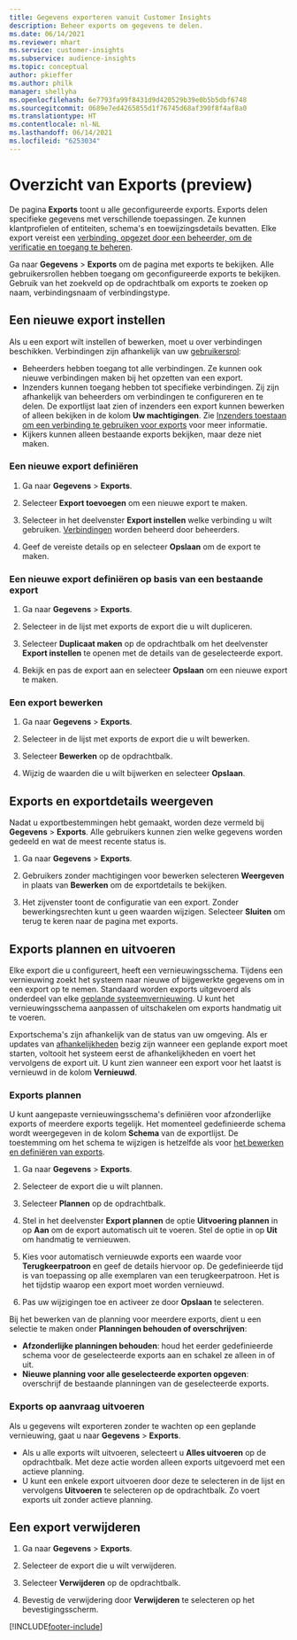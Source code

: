 ```yaml
---
title: Gegevens exporteren vanuit Customer Insights
description: Beheer exports om gegevens te delen.
ms.date: 06/14/2021
ms.reviewer: mhart
ms.service: customer-insights
ms.subservice: audience-insights
ms.topic: conceptual
author: pkieffer
ms.author: philk
manager: shellyha
ms.openlocfilehash: 6e7793fa99f8431d9d420529b39e0b5b5dbf6748
ms.sourcegitcommit: 0689e7ed4265855d1f76745d68af390f8f4af8a0
ms.translationtype: HT
ms.contentlocale: nl-NL
ms.lasthandoff: 06/14/2021
ms.locfileid: "6253034"
---
```

# <a name="exports-preview-overview"></a>Overzicht van Exports (preview)

De pagina **Exports** toont u alle geconfigureerde exports. Exports delen specifieke gegevens met verschillende toepassingen. Ze kunnen klantprofielen of entiteiten, schema's en toewijzingsdetails bevatten. Elke export vereist een [verbinding, opgezet door een beheerder, om de verificatie en toegang te beheren](connections.md).

Ga naar **Gegevens** > **Exports** om de pagina met exports te bekijken. Alle gebruikersrollen hebben toegang om geconfigureerde exports te bekijken. Gebruik van het zoekveld op de opdrachtbalk om exports te zoeken op naam, verbindingsnaam of verbindingstype.

## <a name="set-up-a-new-export"></a>Een nieuwe export instellen

Als u een export wilt instellen of bewerken, moet u over verbindingen beschikken. Verbindingen zijn afhankelijk van uw [gebruikersrol](permissions.md):
- Beheerders hebben toegang tot alle verbindingen. Ze kunnen ook nieuwe verbindingen maken bij het opzetten van een export.
- Inzenders kunnen toegang hebben tot specifieke verbindingen. Zij zijn afhankelijk van beheerders om verbindingen te configureren en te delen. De exportlijst laat zien of inzenders een export kunnen bewerken of alleen bekijken in de kolom **Uw machtigingen**. Zie [Inzenders toestaan om een verbinding te gebruiken voor exports](connections.md#allow-contributors-to-use-a-connection-for-exports) voor meer informatie.
- Kijkers kunnen alleen bestaande exports bekijken, maar deze niet maken.

### <a name="define-a-new-export"></a>Een nieuwe export definiëren

1. Ga naar **Gegevens** > **Exports**.

1. Selecteer **Export toevoegen** om een nieuwe export te maken.

1. Selecteer in het deelvenster **Export instellen** welke verbinding u wilt gebruiken. [Verbindingen](connections.md) worden beheerd door beheerders. 

1. Geef de vereiste details op en selecteer **Opslaan** om de export te maken.

### <a name="define-a-new-export-based-on-an-existing-export"></a>Een nieuwe export definiëren op basis van een bestaande export

1. Ga naar **Gegevens** > **Exports**.

1. Selecteer in de lijst met exports de export die u wilt dupliceren.

1. Selecteer **Duplicaat maken** op de opdrachtbalk om het deelvenster **Export instellen** te openen met de details van de geselecteerde export.

1. Bekijk en pas de export aan en selecteer **Opslaan** om een nieuwe export te maken.

### <a name="edit-an-export"></a>Een export bewerken

1. Ga naar **Gegevens** > **Exports**.

1. Selecteer in de lijst met exports de export die u wilt bewerken.

1. Selecteer **Bewerken** op de opdrachtbalk.

1. Wijzig de waarden die u wilt bijwerken en selecteer **Opslaan**.

## <a name="view-exports-and-export-details"></a>Exports en exportdetails weergeven

Nadat u exportbestemmingen hebt gemaakt, worden deze vermeld bij **Gegevens** > **Exports**. Alle gebruikers kunnen zien welke gegevens worden gedeeld en wat de meest recente status is.

1. Ga naar **Gegevens** > **Exports**.

1. Gebruikers zonder machtigingen voor bewerken selecteren **Weergeven** in plaats van **Bewerken** om de exportdetails te bekijken.

1. Het zijvenster toont de configuratie van een export. Zonder bewerkingsrechten kunt u geen waarden wijzigen. Selecteer **Sluiten** om terug te keren naar de pagina met exports.

## <a name="schedule-and-run-exports"></a>Exports plannen en uitvoeren

Elke export die u configureert, heeft een vernieuwingsschema. Tijdens een vernieuwing zoekt het systeem naar nieuwe of bijgewerkte gegevens om in een export op te nemen. Standaard worden exports uitgevoerd als onderdeel van elke [geplande systeemvernieuwing](system.md#schedule-tab). U kunt het vernieuwingsschema aanpassen of uitschakelen om exports handmatig uit te voeren.

Exportschema's zijn afhankelijk van de status van uw omgeving. Als er updates van [afhankelijkheden](system.md#refresh-policies) bezig zijn wanneer een geplande export moet starten, voltooit het systeem eerst de afhankelijkheden en voert het vervolgens de export uit. U kunt zien wanneer een export voor het laatst is vernieuwd in de kolom **Vernieuwd**.

### <a name="schedule-exports"></a>Exports plannen

U kunt aangepaste vernieuwingsschema's definiëren voor afzonderlijke exports of meerdere exports tegelijk. Het momenteel gedefinieerde schema wordt weergegeven in de kolom **Schema** van de exportlijst. De toestemming om het schema te wijzigen is hetzelfde als voor [het bewerken en definiëren van exports](export-destinations.md#set-up-a-new-export). 

1. Ga naar **Gegevens** > **Exports**.

1. Selecteer de export die u wilt plannen.

1. Selecteer **Plannen** op de opdrachtbalk.

1. Stel in het deelvenster **Export plannen** de optie **Uitvoering plannen** in op **Aan** om de export automatisch uit te voeren. Stel de optie in op **Uit** om handmatig te vernieuwen.

1. Kies voor automatisch vernieuwde exports een waarde voor **Terugkeerpatroon** en geef de details hiervoor op. De gedefinieerde tijd is van toepassing op alle exemplaren van een terugkeerpatroon. Het is het tijdstip waarop een export moet worden vernieuwd.

1. Pas uw wijzigingen toe en activeer ze door **Opslaan** te selecteren.

Bij het bewerken van de planning voor meerdere exports, dient u een selectie te maken onder **Planningen behouden of overschrijven**:
- **Afzonderlijke planningen behouden**: houd het eerder gedefinieerde schema voor de geselecteerde exports aan en schakel ze alleen in of uit.
- **Nieuwe planning voor alle geselecteerde exporten opgeven**: overschrijf de bestaande planningen van de geselecteerde exports.

### <a name="run-exports-on-demand"></a>Exports op aanvraag uitvoeren

Als u gegevens wilt exporteren zonder te wachten op een geplande vernieuwing, gaat u naar **Gegevens** > **Exports**.

- Als u alle exports wilt uitvoeren, selecteert u **Alles uitvoeren** op de opdrachtbalk. Met deze actie worden alleen exports uitgevoerd met een actieve planning.
- U kunt een enkele export uitvoeren door deze te selecteren in de lijst en vervolgens **Uitvoeren** te selecteren op de opdrachtbalk. Zo voert exports uit zonder actieve planning. 

## <a name="remove-an-export"></a>Een export verwijderen

1. Ga naar **Gegevens** > **Exports**.

1. Selecteer de export die u wilt verwijderen.

1. Selecteer **Verwijderen** op de opdrachtbalk.

1. Bevestig de verwijdering door **Verwijderen** te selecteren op het bevestigingsscherm.


[!INCLUDE[footer-include](../includes/footer-banner.md)]
